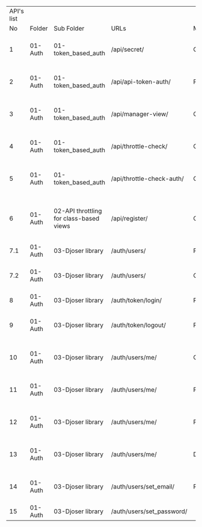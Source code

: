 <table>
    <tr>
        <td>API's list</td>
        <td></td>
        <td></td>
        <td></td>
        <td></td>
        <td></td>
        <td></td>
        <td></td>
    </tr>
    <tr>
        <td>No</td>
        <td>Folder</td>
        <td>Sub Folder</td>
        <td>URLs</td>
        <td>Method</td>
        <td>Form Data</td>
        <td>Auth Type</td>
        <td>Function</td>
    </tr>
    <tr>
        <td>1</td>
        <td>01-Auth</td>
        <td>01-token_based_auth</td>
        <td>/api/secret/</td>
        <td>GET</td>
        <td>-</td>
        <td>OAuth 2.0 (Token + Header Prefix=Token)</td>
        <td>Access to a specific view with a token</td>
    </tr>
    <tr>
        <td>2</td>
        <td>01-Auth</td>
        <td>01-token_based_auth</td>
        <td>/api/api-token-auth/</td>
        <td>POST</td>
        <td>username - password</td>
        <td>-</td>
        <td>Receive token for the specified user</td>
    </tr>
    <tr>
        <td>3</td>
        <td>01-Auth</td>
        <td>01-token_based_auth</td>
        <td>/api/manager-view/</td>
        <td>GET</td>
        <td>-</td>
        <td>OAuth 2.0 (Token + Header Prefix=Token)</td>
        <td>Access to the management group view</td>
    </tr>
    <tr>
        <td>4</td>
        <td>01-Auth</td>
        <td>01-token_based_auth</td>
        <td>/api/throttle-check/</td>
        <td>GET</td>
        <td>-</td>
        <td>-</td>
        <td>Rate limiting for anonymous requests</td>
    </tr>
    <tr>
        <td>5</td>
        <td>01-Auth</td>
        <td>01-token_based_auth</td>
        <td>/api/throttle-check-auth/</td>
        <td>GET</td>
        <td>-</td>
        <td>OAuth 2.0 (Token + Header Prefix=Token)</td>
        <td>Rate limiting for authenticated requests</td>
    </tr>
    <tr>
        <td>6</td>
        <td>01-Auth</td>
        <td>02-API throttling for class-based views</td>
        <td>/api/register/</td>
        <td>GET</td>
        <td>username - password</td>
        <td>-</td>
        <td>Rate limiting for authenticated requests in class-based views</td>
    </tr>
    <tr>
        <td>7.1</td>
        <td>01-Auth</td>
        <td>03-Djoser library</td>
        <td>/auth/users/</td>
        <td>POST</td>
        <td>email - password - re_password</td>
        <td>-</td>
        <td>Register a new user</td>
    </tr>
    <tr>
        <td>7.2</td>
        <td>01-Auth</td>
        <td>03-Djoser library</td>
        <td>/auth/users/</td>
        <td>GET</td>
        <td>-</td>
        <td>OAuth 2.0 (Token + Header Prefix=Token)</td>
        <td>Retrieve full user details</td>
    </tr>
    <tr>
        <td>8</td>
        <td>01-Auth</td>
        <td>03-Djoser library</td>
        <td>/auth/token/login/</td>
        <td>POST</td>
        <td>email - password</td>
        <td>-</td>
        <td>Create a user token</td>
    </tr>
    <tr>
        <td>9</td>
        <td>01-Auth</td>
        <td>03-Djoser library</td>
        <td>/auth/token/logout/</td>
        <td>POST</td>
        <td>-</td>
        <td>OAuth 2.0 (Token + Header Prefix=Token)</td>
        <td>Remove user token</td>
    </tr>
    <tr>
        <td>10</td>
        <td>01-Auth</td>
        <td>03-Djoser library</td>
        <td>/auth/users/me/</td>
        <td>GET</td>
        <td>-</td>
        <td>OAuth 2.0 (Token + Header Prefix=Token)</td>
        <td>Retrieve full user profile</td>
    </tr>
    <tr>
        <td>11</td>
        <td>01-Auth</td>
        <td>03-Djoser library</td>
        <td>/auth/users/me/</td>
        <td>PATCH</td>
        <td>Fields to be updated</td>
        <td>OAuth 2.0 (Token + Header Prefix=Token)</td>
        <td>Modify some user profile details</td>
    </tr>
    <tr>
        <td>12</td>
        <td>01-Auth</td>
        <td>03-Djoser library</td>
        <td>/auth/users/me/</td>
        <td>PUT</td>
        <td>All fields need to be submitted with new values</td>
        <td>OAuth 2.0 (Token + Header Prefix=Token)</td>
        <td>Modify all user profile details</td>
    </tr>
    <tr>
        <td>13</td>
        <td>01-Auth</td>
        <td>03-Djoser library</td>
        <td>/auth/users/me/</td>
        <td>DELETE</td>
        <td>current_password</td>
        <td>OAuth 2.0 (Token + Header Prefix=Token)</td>
        <td>Delete user account</td>
    </tr>
    <tr>
        <td>14</td>
        <td>01-Auth</td>
        <td>03-Djoser library</td>
        <td>/auth/users/set_email/</td>
        <td>POST</td>
        <td>new_email - current_password</td>
        <td>OAuth 2.0 (Token + Header Prefix=Token)</td>
        <td>Change user email</td>
    </tr>
    <tr>
        <td>15</td>
        <td>01-Auth</td>
        <td>03-Djoser library</td>
        <td>/auth/users/set_password/</td>
        <!-- Data for this row continues -->
    </tr>
</table>
